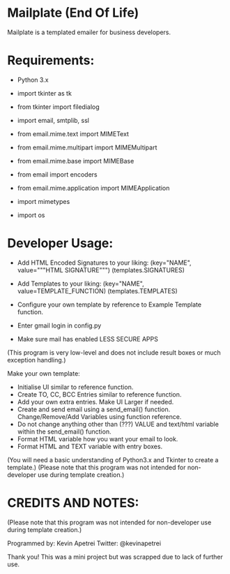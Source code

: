 # Mailplate (End Of Life)
Mailplate is a templated emailer for business developers.

Requirements:
=============

- Python 3.x

- import tkinter as tk
- from tkinter import filedialog
- import email, smtplib, ssl
- from email.mime.text import MIMEText
- from email.mime.multipart import MIMEMultipart
- from email.mime.base import MIMEBase
- from email import encoders
- from email.mime.application import MIMEApplication
- import mimetypes
- import os

Developer Usage:
================

- Add HTML Encoded Signatures to your liking: (key="NAME", value="""HTML SIGNATURE""") (templates.SIGNATURES)
- Add Templates to your liking: (key="NAME", value=TEMPLATE_FUNCTION) (templates.TEMPLATES)

- Configure your own template by reference to Example Template function.

- Enter gmail login in config.py
- Make sure mail has enabled LESS SECURE APPS

(This program is very low-level and does not include result boxes or much exception handling.)

Make your own template:
  - Initialise UI similar to reference function.
  - Create TO, CC, BCC Entries similar to reference function.
  - Add your own extra entries. Make UI Larger if needed.
  - Create and send email using a send_email() function. Change/Remove/Add Variables using function reference.
  - Do not change anything other than (???) VALUE and text/html variable within the send_email() function.
  - Format HTML variable how you want your email to look.
  - Format HTML and TEXT variable with entry boxes.
  
  (You will need a basic understanding of Python3.x and Tkinter to create a template.)
  (Please note that this program was not intended for non-developer use during template creation.)
  
  
CREDITS AND NOTES:
==================

(Please note that this program was not intended for non-developer use during template creation.)

Programmed by: Kevin Apetrei
Twitter: @kevinapetrei

Thank you! This was a mini project but was scrapped due to lack of further use.
  
